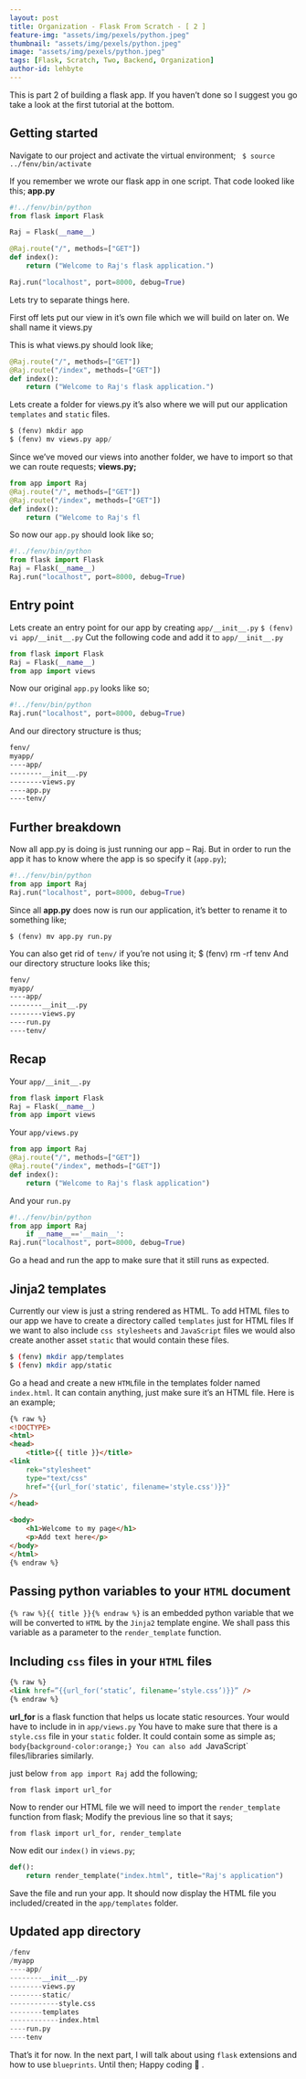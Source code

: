 ```yaml
---
layout: post
title: Organization - Flask From Scratch - [ 2 ]
feature-img: "assets/img/pexels/python.jpeg"
thumbnail: "assets/img/pexels/python.jpeg"
image: "assets/img/pexels/python.jpeg"
tags: [Flask, Scratch, Two, Backend, Organization]
author-id: lehbyte
---
```


This is part 2 of building a flask app.  If you haven’t done so I suggest you go take a look at the first tutorial at the bottom. 

## Getting started

Navigate to our project and activate the virtual environment;
` $ source ../fenv/bin/activate`

If you remember we wrote our flask app in one script. That code looked like this;
**app.py**

```python
#!../fenv/bin/python
from flask import Flask

Raj = Flask(__name__)

@Raj.route("/", methods=["GET"])
def index():
    return ("Welcome to Raj's flask application.")

Raj.run("localhost", port=8000, debug=True)
```

Lets try to separate things here.

First off lets put our view in it’s own file which we will build on later on. We shall name it views.py

This is what views.py should look like;

```python
@Raj.route("/", methods=["GET"])
@Raj.route("/index", methods=["GET"])
def index():
    return ("Welcome to Raj's flask application.")
```

Lets create a folder for views.py  it’s also where we will put our application `templates` and `static` files.


```python
$ (fenv) mkdir app
$ (fenv) mv views.py app/
```

Since we’ve moved our views into another folder, we have to import so that we can route requests;
**views.py;**

```python
from app import Raj
@Raj.route("/", methods=["GET"])
@Raj.route("/index", methods=["GET"])
def index():
    return ("Welcome to Raj's fl
```

So now our `app.py` should look like so;

```python
#!../fenv/bin/python
from flask import Flask
Raj = Flask(__name__) 
Raj.run("localhost", port=8000, debug=True)
```

## Entry point
Lets create an entry point for our app by creating `app/​__init__.py`
`$ (fenv) vi app/__init__.py`
Cut the following code and add it to `app/​__init__.py`

```python
from flask import Flask
Raj = Flask(__name__)
from app import views
```

Now our original `app.py` looks like so;

```python
#!../fenv/bin/python
Raj.run("localhost", port=8000, debug=True)
```

And our directory structure is thus;

```bash
fenv/
myapp/
----app/
--------__init__.py
--------views.py
----app.py
----tenv/
```

## Further breakdown
Now all app.py is doing is just running our app – Raj.
But in order to run the app it has to know where the app is so specify it (`app.py`);

```python
#!../fenv/bin/python
from app import Raj
Raj.run("localhost", port=8000, debug=True)
```

Since all  **app.py** does now is run our application, it’s better to rename it to something like; 

`$ (fenv) mv app.py run.py`

You can also get rid of `tenv/` if you’re not using it; $ (fenv) rm -rf tenv
And our directory structure looks like this;

```bash
fenv/
myapp/
----app/
--------__init__.py
--------views.py
----run.py
----tenv/
```

## Recap

Your `app/__init__.py`

```python
from flask import Flask
Raj = Flask(__name__)
from app import views

```

Your `​app/views.py`
```python
from app import Raj
@Raj.route("/", methods=["GET"])
@Raj.route("/index", methods=["GET"])
def index():
    return ("Welcome to Raj's flask application")

```

And your `run.py`

```python
#!../fenv/bin/python
from app import Raj
    if __name__=='__main__':
Raj.run("localhost", port=8000, debug=True)
```
Go a head and run the app to make sure that it still runs as expected.

## Jinja2 templates

Currently our view is just a string rendered as HTML.
To add HTML files to our app we have to create a directory called `templates` just for HTML files
If we want to also include `css stylesheets` and `JavaScript` files we would also create another asset `static` that would contain these files.

```bash
$ (fenv) mkdir app/templates
$ (fenv) mkdir app/static
```

Go a head and create a new `HTML`file in the templates folder named `index.html`. It can contain anything, just make sure it’s an HTML file. Here is an example;

```html
{% raw %}
<!DOCTYPE>
<html>
<head>
    <title>{{ title }}</title>
<link
    rek="stylesheet"
    type="text/css"
    href="{{url_for('static', filename='style.css')}}"
/>
</head>

<body>
    <h1>Welcome to my page</h1>
    <p>Add text here</p>
</body>
</html>
{% endraw %}
```

## Passing python variables to your `HTML` document
`{% raw %}{{ title }}{% endraw %}` is an embedded python variable that we will be converted to `HTML` by the `Jinja2` template engine.
We shall pass this variable as a parameter to the `render_template` function.


##  Including `css` files in your `HTML` files
```html
{% raw %}
<link href=”{{url_for(‘static’, filename=’style.css’)}}” />
{% endraw %}
```

**url_for** is a flask function that helps us locate static resources. Your would have to include in in `app/views.py`
You have to make sure that there is a `style.css` file in your `static` folder. It could contain some as simple as;
`body{background-color:orange;}
You can also add `JavaScript` files/libraries similarly.

just below `from app import Raj` add the following;

`from flask import url_for`

Now to render our HTML  file we will need to import the `render_template` function from flask;
Modify the previous line so that it says; 

`from flask import url_for, render_template`

Now edit our `index()` in `views.py`;

```python
def():
    return render_template("index.html", title="Raj's application")
```

Save the file and run your app.
It should now display the HTML file you included/created in the `app/templates` folder.

## Updated app directory
```python
/fenv
/myapp
----app/
--------__init__.py
--------views.py
--------static/
------------style.css
--------templates
------------index.html
----run.py
----tenv
```

That’s it for now. In the next part, I will talk about using `flask` extensions and how to use `blueprints`.
Until then; Happy coding 🙂 .